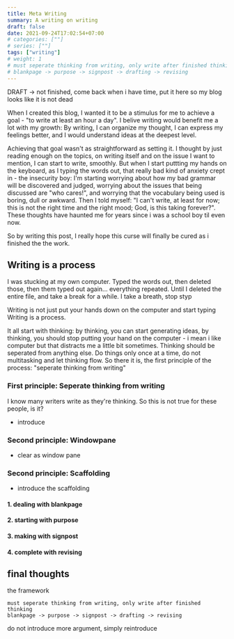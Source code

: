 ```yaml
---
title: Meta Writing
summary: A writing on writing
draft: false
date: 2021-09-24T17:02:54+07:00
# categories: [""]
# series: [""]
tags: ["writing"]
# weight: 1
# must seperate thinking from writing, only write after finished thinking
# blankpage -> purpose -> signpost -> drafting -> revising
---
```


DRAFT -> not finished, come back when i have time, put it here so my blog looks like it is not dead

When I created this blog, I wanted it to be a stimulus for me to achieve a goal - "to write at least an hour a day". I belive writing would benefit me a lot with my growth: By writing, I can organize my thought, I can express my feelings better, and I would understand ideas at the deepest level.

Achieving that goal wasn't as straightforward as setting it. I thought by just reading enough on the topics, on writing itself and on the issue I want to mention, I can start to write, smoothly. But when I start puttting my hands on the keyboard, as I typing the words out, that really bad kind of anxiety crept in - the insecurity boy: I'm starting worrying about how my bad grammar will be discovered and judged, worrying about the issues that being discussed are "who cares!", and worrying that the vocabulary being used is boring, dull or awkward. Then I told myself: "I can't write, at least for now; this is not the right time and the right mood; God, is this taking forever?". These thoughts have haunted me for years since i was a school boy til even now.

So by writing this post, I really hope this curse will finally be cured as i finished the the work.

## Writing is a process

I was stucking at my own computer. Typed the words out, then deleted those, then them typed out again... everything repeated. Until I deleted the entire file, and take a break for a while. I take a breath, stop styp

Writing is not just put your hands down on the computer and start typing
Writing is a process.

It all start with thinking: by thinking, you can start generating ideas, by thinking, you should stop putting your hand on the computer - i mean i like computer but that distracts me a little bit sometimes. Thinking should be seperated from anything else. Do things only once at a time, do not multitasking and let thinking flow. So there it is, the first principle of the process: "seperate thinking from writing" 

### First principle: Seperate thinking from writing

I know many writers write as they're thinking. So this is not true for these people, is it?
- introduce

### Second principle: Windowpane

- clear as window pane

### Second principle: Scaffolding

- introduce the scaffolding

#### 1. dealing with blankpage 

#### 2. starting with purpose 

#### 3. making with signpost 

#### 4. complete with revising 

## final thoughts

the framework

```
must seperate thinking from writing, only write after finished thinking
blankpage -> purpose -> signpost -> drafting -> revising
```
do not introduce more argument, simply reintroduce 
 

